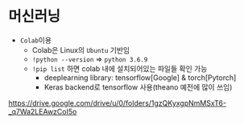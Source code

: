# 머신러닝
- ```Colab```이용
  - Colab은 Linux의 ```Ubuntu``` 기반임
  - ```!python --version``` => ```python 3.6.9```
  - ```!pip list``` 하면 colab 내에 설치되어있는 파일들 확인 가능
    - deeplearning library: tensorflow[Google] & torch[Pytorch]
    - Keras backend로 tensorflow 사용(theano 예전에 많이 쓰임)


https://drive.google.com/drive/u/0/folders/1gzQKyxgpNmMSxT6-_q7Wa2LEAwzCoI5o
